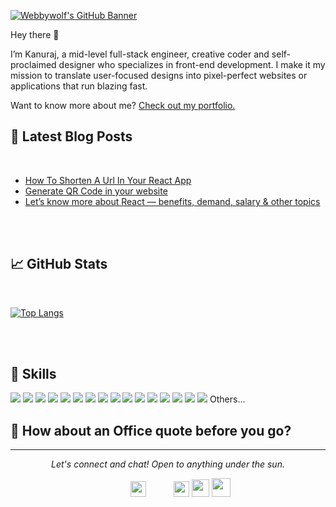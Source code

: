 [![Webbywolf's GitHub Banner](https://i.ibb.co/D9QGVwv/webbywolf-banner.png)](https://webbywolf.com)

Hey there 👋

I’m Kanuraj, a mid-level full-stack engineer, creative coder and self-proclaimed designer who specializes in front-end development. I make it my mission to translate user-focused designs into pixel-perfect websites or applications that run blazing fast.

Want to know more about me? [Check out my portfolio.](https://webbywolf.com/#portfolio)

## 📝 Latest Blog Posts

<br>

<!-- BLOG-POST-LIST:START -->
- [How To Shorten A Url In Your React App](https://kanurajput.medium.com/how-to-shorten-a-url-in-your-react-app-most-easiest-way-2768e7ec564)
- [Generate QR Code in your website](https://kanurajput.medium.com/how-to-easily-generate-qr-code-in-website-aa20ddd07a2f)
- [Let’s know more about React — benefits, demand, salary & other topics](https://kanurajput.medium.com/lets-know-more-about-react-benefits-demand-salary-other-topics-816c4e57b5)
<!-- BLOG-POST-LIST:END -->

<br>


<br>

## &#x1f4c8; GitHub Stats

<br>

[![Top Langs](https://github-readme-stats.vercel.app/api/top-langs/?username=webbywolf)](https://github.com/anuraghazra/github-readme-stats)

<br>
<br>

## 💼 Skills

![](https://img.shields.io/badge/Code-React-informational?style=flat&logo=react&logoColor=white&color=4AB197)
![](https://img.shields.io/badge/Code-Redux-informational?style=flat&logo=Redux&logoColor=white&color=4AB197)
![](https://img.shields.io/badge/Code-NextJs-informational?style=flat&logo=nextdotjs&logoColor=white&color=4AB197)
![](https://img.shields.io/badge/Code-JavaScript-informational?style=flat&logo=JavaScript&logoColor=white&color=4AB197)
![](https://img.shields.io/badge/Code-TypeScript-informational?style=flat&logo=TypeScript&logoColor=white&color=4AB197)
![](https://img.shields.io/badge/Code-Material-Ui-informational?style=flat&logo=materialui&logoColor=white&color=4AB197)
![](https://img.shields.io/badge/Code-Ant-design-informational?style=flat&logo=antdesign&logoColor=white&color=4AB197)
![](https://img.shields.io/badge/Code-Bootstrap-informational?style=flat&logo=bootstrap&logoColor=white&color=4AB197)
![](https://img.shields.io/badge/Code-Sass-informational?style=flat&logo=sass&logoColor=white&color=4AB197)
![](https://img.shields.io/badge/Code-Analytics-informational?style=flat&logo=googleanalytics&logoColor=white&color=4AB197)
![](https://img.shields.io/badge/Code-Firebase-informational?style=flat&logo=firebase&logoColor=white&color=4AB197)
![](https://img.shields.io/badge/Code-Netlify-informational?style=flat&logo=netlify&logoColor=white&color=4AB197)
![](https://img.shields.io/badge/Code-Github-informational?style=flat&logo=github&logoColor=white&color=4AB197)
![](https://img.shields.io/badge/Code-NodeJs-informational?style=flat&logo=nodedotjs&logoColor=white&color=4AB197)
![](https://img.shields.io/badge/Code-MongoDB-informational?style=flat&logo=MongoDB&logoColor=white&color=4AB197)
![](https://img.shields.io/badge/Code-MySQL-informational?style=flat&logo=MySQL&logoColor=white&color=4AB197)
Others... 
<br>

## 📣 How about an Office quote before you go?

<hr>
<p align="center">
  <i>Let's connect and chat! Open to anything under the sun.</i>

  <p align="center">
    <a href="https://www.instagram.com/webby.wolf/" alt="Instagram" style="margin:40px;"><img width="25" src="https://cdn2.iconfinder.com/data/icons/social-icons-grey/512/INSTAGRAM-1024.png"></a>
    <a href="https://www.twitter.com/WebbyWolf/" alt="Twitter"><img width="25" src="https://cdn2.iconfinder.com/data/icons/social-icons-grey/512/TWITTER-1024.png"></a>
<a href="mailto:team@webbywolf.com" alt="Twitter"><img width="28" src="https://cdn2.iconfinder.com/data/icons/social-icons-grey/512/GMAIL-1024.png"></a>
<a href="https://kanurajput.medium.com/" alt="Medium"><img width="30" src="https://cdn1.iconfinder.com/data/icons/social-media-and-logos-11/32/Logo_medium-1024.png"></a>

</p>

  <!-- <p align="center">
    <a href="https://visitor-badge.glitch.me/">
      <img align="center" src="https://page-views.glitch.me/badge?page_id=webbywolf.webbywolf">
    </a>
  </p> -->
</p>
